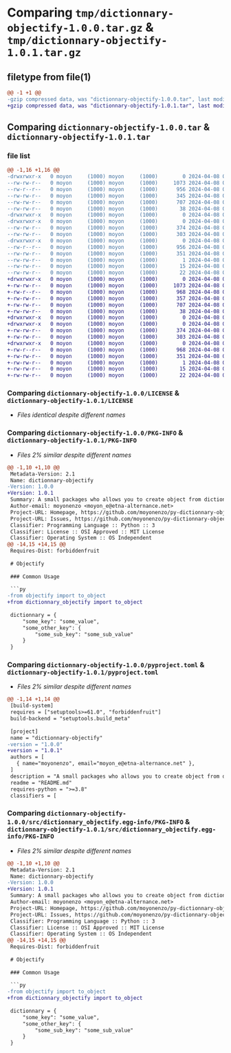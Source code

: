 # Comparing `tmp/dictionnary-objectify-1.0.0.tar.gz` & `tmp/dictionnary-objectify-1.0.1.tar.gz`

## filetype from file(1)

```diff
@@ -1 +1 @@
-gzip compressed data, was "dictionnary-objectify-1.0.0.tar", last modified: Mon Apr  8 09:53:32 2024, max compression
+gzip compressed data, was "dictionnary-objectify-1.0.1.tar", last modified: Mon Apr  8 09:54:51 2024, max compression
```

## Comparing `dictionnary-objectify-1.0.0.tar` & `dictionnary-objectify-1.0.1.tar`

### file list

```diff
@@ -1,16 +1,16 @@
-drwxrwxr-x   0 moyon     (1000) moyon     (1000)        0 2024-04-08 09:53:32.338662 dictionnary-objectify-1.0.0/
--rw-rw-r--   0 moyon     (1000) moyon     (1000)     1073 2024-04-08 09:05:20.000000 dictionnary-objectify-1.0.0/LICENSE
--rw-r--r--   0 moyon     (1000) moyon     (1000)      956 2024-04-08 09:53:32.338662 dictionnary-objectify-1.0.0/PKG-INFO
--rw-rw-r--   0 moyon     (1000) moyon     (1000)      345 2024-04-08 09:19:10.000000 dictionnary-objectify-1.0.0/README.md
--rw-rw-r--   0 moyon     (1000) moyon     (1000)      707 2024-04-08 09:53:15.000000 dictionnary-objectify-1.0.0/pyproject.toml
--rw-rw-r--   0 moyon     (1000) moyon     (1000)       38 2024-04-08 09:53:32.338662 dictionnary-objectify-1.0.0/setup.cfg
-drwxrwxr-x   0 moyon     (1000) moyon     (1000)        0 2024-04-08 09:53:32.338662 dictionnary-objectify-1.0.0/src/
-drwxrwxr-x   0 moyon     (1000) moyon     (1000)        0 2024-04-08 09:53:32.338662 dictionnary-objectify-1.0.0/src/dictionnary_objectify/
--rw-rw-r--   0 moyon     (1000) moyon     (1000)      374 2024-04-08 09:18:30.000000 dictionnary-objectify-1.0.0/src/dictionnary_objectify/__init__.py
--rw-rw-r--   0 moyon     (1000) moyon     (1000)      303 2024-04-08 09:18:50.000000 dictionnary-objectify-1.0.0/src/dictionnary_objectify/example.py
-drwxrwxr-x   0 moyon     (1000) moyon     (1000)        0 2024-04-08 09:53:32.338662 dictionnary-objectify-1.0.0/src/dictionnary_objectify.egg-info/
--rw-r--r--   0 moyon     (1000) moyon     (1000)      956 2024-04-08 09:53:32.000000 dictionnary-objectify-1.0.0/src/dictionnary_objectify.egg-info/PKG-INFO
--rw-rw-r--   0 moyon     (1000) moyon     (1000)      351 2024-04-08 09:53:32.000000 dictionnary-objectify-1.0.0/src/dictionnary_objectify.egg-info/SOURCES.txt
--rw-rw-r--   0 moyon     (1000) moyon     (1000)        1 2024-04-08 09:53:32.000000 dictionnary-objectify-1.0.0/src/dictionnary_objectify.egg-info/dependency_links.txt
--rw-rw-r--   0 moyon     (1000) moyon     (1000)       15 2024-04-08 09:53:32.000000 dictionnary-objectify-1.0.0/src/dictionnary_objectify.egg-info/requires.txt
--rw-rw-r--   0 moyon     (1000) moyon     (1000)       22 2024-04-08 09:53:32.000000 dictionnary-objectify-1.0.0/src/dictionnary_objectify.egg-info/top_level.txt
+drwxrwxr-x   0 moyon     (1000) moyon     (1000)        0 2024-04-08 09:54:51.386600 dictionnary-objectify-1.0.1/
+-rw-rw-r--   0 moyon     (1000) moyon     (1000)     1073 2024-04-08 09:05:20.000000 dictionnary-objectify-1.0.1/LICENSE
+-rw-r--r--   0 moyon     (1000) moyon     (1000)      968 2024-04-08 09:54:51.386600 dictionnary-objectify-1.0.1/PKG-INFO
+-rw-rw-r--   0 moyon     (1000) moyon     (1000)      357 2024-04-08 09:54:37.000000 dictionnary-objectify-1.0.1/README.md
+-rw-rw-r--   0 moyon     (1000) moyon     (1000)      707 2024-04-08 09:54:42.000000 dictionnary-objectify-1.0.1/pyproject.toml
+-rw-rw-r--   0 moyon     (1000) moyon     (1000)       38 2024-04-08 09:54:51.386600 dictionnary-objectify-1.0.1/setup.cfg
+drwxrwxr-x   0 moyon     (1000) moyon     (1000)        0 2024-04-08 09:54:51.382600 dictionnary-objectify-1.0.1/src/
+drwxrwxr-x   0 moyon     (1000) moyon     (1000)        0 2024-04-08 09:54:51.382600 dictionnary-objectify-1.0.1/src/dictionnary_objectify/
+-rw-rw-r--   0 moyon     (1000) moyon     (1000)      374 2024-04-08 09:18:30.000000 dictionnary-objectify-1.0.1/src/dictionnary_objectify/__init__.py
+-rw-rw-r--   0 moyon     (1000) moyon     (1000)      303 2024-04-08 09:18:50.000000 dictionnary-objectify-1.0.1/src/dictionnary_objectify/example.py
+drwxrwxr-x   0 moyon     (1000) moyon     (1000)        0 2024-04-08 09:54:51.386600 dictionnary-objectify-1.0.1/src/dictionnary_objectify.egg-info/
+-rw-r--r--   0 moyon     (1000) moyon     (1000)      968 2024-04-08 09:54:51.000000 dictionnary-objectify-1.0.1/src/dictionnary_objectify.egg-info/PKG-INFO
+-rw-rw-r--   0 moyon     (1000) moyon     (1000)      351 2024-04-08 09:54:51.000000 dictionnary-objectify-1.0.1/src/dictionnary_objectify.egg-info/SOURCES.txt
+-rw-rw-r--   0 moyon     (1000) moyon     (1000)        1 2024-04-08 09:54:51.000000 dictionnary-objectify-1.0.1/src/dictionnary_objectify.egg-info/dependency_links.txt
+-rw-rw-r--   0 moyon     (1000) moyon     (1000)       15 2024-04-08 09:54:51.000000 dictionnary-objectify-1.0.1/src/dictionnary_objectify.egg-info/requires.txt
+-rw-rw-r--   0 moyon     (1000) moyon     (1000)       22 2024-04-08 09:54:51.000000 dictionnary-objectify-1.0.1/src/dictionnary_objectify.egg-info/top_level.txt
```

### Comparing `dictionnary-objectify-1.0.0/LICENSE` & `dictionnary-objectify-1.0.1/LICENSE`

 * *Files identical despite different names*

### Comparing `dictionnary-objectify-1.0.0/PKG-INFO` & `dictionnary-objectify-1.0.1/PKG-INFO`

 * *Files 2% similar despite different names*

```diff
@@ -1,10 +1,10 @@
 Metadata-Version: 2.1
 Name: dictionnary-objectify
-Version: 1.0.0
+Version: 1.0.1
 Summary: A small packages who allows you to create object from dictionnarys
 Author-email: moyonenzo <moyon_e@etna-alternance.net>
 Project-URL: Homepage, https://github.com/moyonenzo/py-dictionnary-object
 Project-URL: Issues, https://github.com/moyonenzo/py-dictionnary-object/issues
 Classifier: Programming Language :: Python :: 3
 Classifier: License :: OSI Approved :: MIT License
 Classifier: Operating System :: OS Independent
@@ -14,15 +14,15 @@
 Requires-Dist: forbiddenfruit
 
 # Objectify
 
 ### Common Usage
 
 ```py
-from objectify import to_object
+from dictionnary_objectify import to_object
 
 dictionnary = {
     "some_key": "some_value",
     "some_other_key": {
         "some_sub_key": "some_sub_value"
     }
 }
```

### Comparing `dictionnary-objectify-1.0.0/pyproject.toml` & `dictionnary-objectify-1.0.1/pyproject.toml`

 * *Files 2% similar despite different names*

```diff
@@ -1,14 +1,14 @@
 [build-system]
 requires = ["setuptools>=61.0", "forbiddenfruit"]
 build-backend = "setuptools.build_meta"
 
 [project]
 name = "dictionnary-objectify"
-version = "1.0.0"
+version = "1.0.1"
 authors = [
   { name="moyonenzo", email="moyon_e@etna-alternance.net" },
 ]
 description = "A small packages who allows you to create object from dictionnarys"
 readme = "README.md"
 requires-python = ">=3.8"
 classifiers = [
```

### Comparing `dictionnary-objectify-1.0.0/src/dictionnary_objectify.egg-info/PKG-INFO` & `dictionnary-objectify-1.0.1/src/dictionnary_objectify.egg-info/PKG-INFO`

 * *Files 2% similar despite different names*

```diff
@@ -1,10 +1,10 @@
 Metadata-Version: 2.1
 Name: dictionnary-objectify
-Version: 1.0.0
+Version: 1.0.1
 Summary: A small packages who allows you to create object from dictionnarys
 Author-email: moyonenzo <moyon_e@etna-alternance.net>
 Project-URL: Homepage, https://github.com/moyonenzo/py-dictionnary-object
 Project-URL: Issues, https://github.com/moyonenzo/py-dictionnary-object/issues
 Classifier: Programming Language :: Python :: 3
 Classifier: License :: OSI Approved :: MIT License
 Classifier: Operating System :: OS Independent
@@ -14,15 +14,15 @@
 Requires-Dist: forbiddenfruit
 
 # Objectify
 
 ### Common Usage
 
 ```py
-from objectify import to_object
+from dictionnary_objectify import to_object
 
 dictionnary = {
     "some_key": "some_value",
     "some_other_key": {
         "some_sub_key": "some_sub_value"
     }
 }
```

